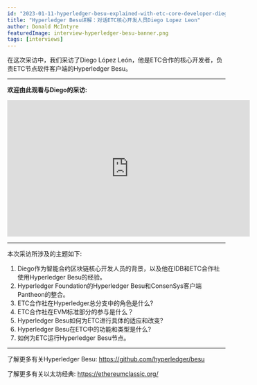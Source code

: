 ```yaml
---
id: "2023-01-11-hyperledger-besu-explained-with-etc-core-developer-diego-lopez-leon-cn"
title: "Hyperledger Besu详解：对话ETC核心开发人员Diego Lopez Leon"
author: Donald McIntyre
featuredImage: interview-hyperledger-besu-banner.png
tags: [interviews]
---
```


在这次采访中，我们采访了Diego López León，他是ETC合作的核心开发者，负责ETC节点软件客户端的Hyperledger Besu。


---
**欢迎由此观看与Diego的采访:**

<iframe width="560" height="315" src="https://www.youtube.com/embed/ncaM2IS23wU" title="YouTube video player" frameborder="0" allow="accelerometer; autoplay; clipboard-write; encrypted-media; gyroscope; picture-in-picture; web-share" allowfullscreen></iframe>

---

本次采访所涉及的主题如下:

1. Diego作为智能合约区块链核心开发人员的背景，以及他在IDB和ETC合作社使用Hyperledger Besu的经验。
2. Hyperledger Foundation的Hyperledger Besu和ConsenSys客户端Pantheon的整合。
3. ETC合作社在Hyperledger总分支中的角色是什么?
4. ETC合作社在EVM标准部分的参与是什么？
5. Hyperledger Besu如何为ETC进行具体的适应和改变?
6. Hyperledger Besu在ETC中的功能和类型是什么?
7. 如何为ETC运行Hyperledger Besu节点。

---

了解更多有关Hyperledger Besu: https://github.com/hyperledger/besu

了解更多有关以太坊经典: https://ethereumclassic.org/
